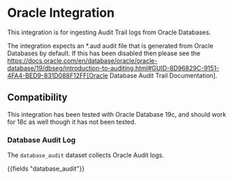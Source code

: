 # Oracle Integration

This integration is for ingesting Audit Trail logs from Oracle Databases.

The integration expects an *.aud audit file that is generated from Oracle Databases by default. If this has been disabled then please see the https://docs.oracle.com/en/database/oracle/oracle-database/19/dbseg/introduction-to-auditing.html#GUID-8D96829C-9151-4FA4-BED9-831D088F12FF[Oracle Database Audit Trail Documentation].

## Compatibility

This integration has been tested with Oracle Database 19c, and should work for 18c as well though it has not been tested.

### Database Audit Log

The `database_audit` dataset collects Oracle Audit logs.

{{fields "database_audit"}}

